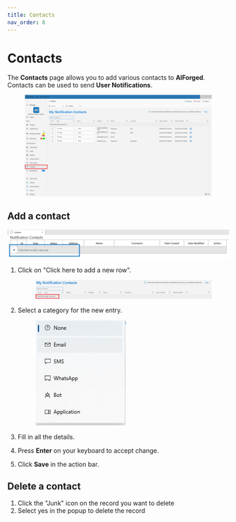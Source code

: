 ```yaml
---
title: Contacts
nav_order: 8
---
```


# Contacts

The **Contacts** page allows you to add various contacts to **AIForged**. Contacts can be used to send **User Notifications**.

<figure><img src=".gitbook/assets/image (30).png" alt=""><figcaption></figcaption></figure>

## Add a contact

![](<.gitbook/assets/image (45) (1) (1) (1) (1).png>)

1.  Click on "Click here to add a new row".

    <figure><img src=".gitbook/assets/image (34).png" alt=""><figcaption></figcaption></figure>
2.  Select a category for the new entry.

    <figure><img src=".gitbook/assets/image (12) (3).png" alt=""><figcaption></figcaption></figure>
3. Fill in all the details.
4. Press **Enter** on your keyboard to accept change.
5. Click **Save** in the action bar.

## Delete a contact

1. Click the "Junk" icon on the record you want to delete
2. Select yes in the popup to delete the record
